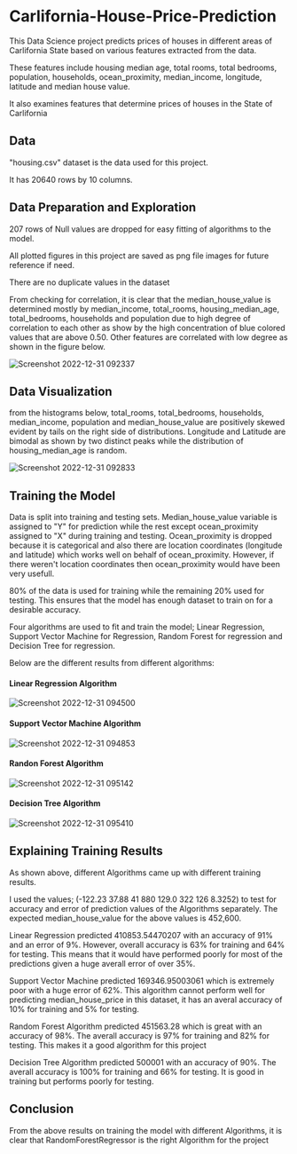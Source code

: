 # Carlifornia-House-Price-Prediction
This Data Science project predicts prices of houses in different areas of Carlifornia State based on various features extracted from the data.

These features include housing median age, total rooms, total bedrooms, population, households, ocean_proximity, median_income, longitude, latitude and median house value.

It also examines features that determine prices of houses in the State of Carlifornia

## Data

"housing.csv" dataset is the data used for this project.

It has 20640 rows by 10 columns.

## Data Preparation and Exploration

207 rows of Null values are dropped for easy fitting of algorithms to the model.

All plotted figures in this project are saved as png file images for future reference if need.

There are no duplicate values in the dataset


From checking for correlation, it is clear that the median_house_value is determined mostly by median_income, total_rooms, housing_median_age, total_bedrooms, households and population due to high degree of correlation to each other as show by the high concentration of blue colored values that are above 0.50. Other features are correlated with low degree as shown in the figure below.

![Screenshot 2022-12-31 092337](https://user-images.githubusercontent.com/78556152/210127401-fee3f7ff-4b96-4dd9-b354-811fdef24237.png)

## Data Visualization

from the histograms below, total_rooms, total_bedrooms, households, median_income, population and median_house_value are positively skewed evident by tails on the right side of distributions. Longitude and Latitude are bimodal as shown by two distinct peaks while the distribution of housing_median_age is random.

![Screenshot 2022-12-31 092833](https://user-images.githubusercontent.com/78556152/210127559-7fe02023-b30c-450c-b9db-fd33ae57c6fb.png)

## Training the Model

Data is split into training and testing sets. Median_house_value variable is assigned to "Y" for prediction while the rest except ocean_proximity assigned to "X" during training and testing. Ocean_proximity is dropped because it is categorical and also there are location coordinates (longitude and latitude) which works well on behalf of ocean_proximity. However, if there weren't location coordinates then ocean_proximity would have been very usefull.

80% of the data is used for training while the remaining 20% used for testing. This ensures that the model has enough dataset to train on for a desirable accuracy.

Four algorithms are used to fit and train the model; Linear Regression, Support Vector Machine for Regression, Random Forest for regression and Decision Tree for regression.

Below are the different results from different algorithms:

#### Linear Regression Algorithm

![Screenshot 2022-12-31 094500](https://user-images.githubusercontent.com/78556152/210127951-1de04780-4378-49a0-9652-0240239ddb12.png)

#### Support Vector Machine Algorithm

![Screenshot 2022-12-31 094853](https://user-images.githubusercontent.com/78556152/210128034-502026f0-21fa-4429-b8ef-b3644c01826a.png)

#### Randon Forest Algorithm

![Screenshot 2022-12-31 095142](https://user-images.githubusercontent.com/78556152/210128108-98510bb5-63f3-498e-943e-3b55dce8b367.png)

#### Decision Tree Algorithm

![Screenshot 2022-12-31 095410](https://user-images.githubusercontent.com/78556152/210128176-2c3d9643-de91-4289-9614-6c46b23895bb.png)

## Explaining Training Results

As shown above, different Algorithms came up with different training results. 

I used the values; (-122.23 	37.88 	41 	880 	129.0 	322 	126 	8.3252) to test for accuracy and error of prediction values of the Algorithms separately. The expected median_house_value for the above values is 452,600.

Linear Regression predicted 410853.54470207 with an accuracy of 91% and an error of 9%. However, overall accuracy is 63% for training and 64% for testing. This means that it would have performed poorly for most of the predictions given a huge averall error of over 35%.

Support Vector Machine predicted 169346.95003061 which is extremely poor with a huge error of 62%. This algorithm cannot perform well for predicting median_house_price in this dataset, it has an averal accuracy of 10% for training and 5% for testing.

Random Forest Algorithm predicted 451563.28 which is great with an accuracy of 98%. The averall accuracy is 97% for training and 82% for testing. This makes it a good algorithm for this project

Decision Tree Algorithm predicted 500001 with an accuracy of 90%. The averall accuracy is 100% for training and 66% for testing. It is good in training but performs poorly for testing.

## Conclusion

From the above results on training the model with different Algorithms, it is clear that RandomForestRegressor is the
right Algorithm for the project
